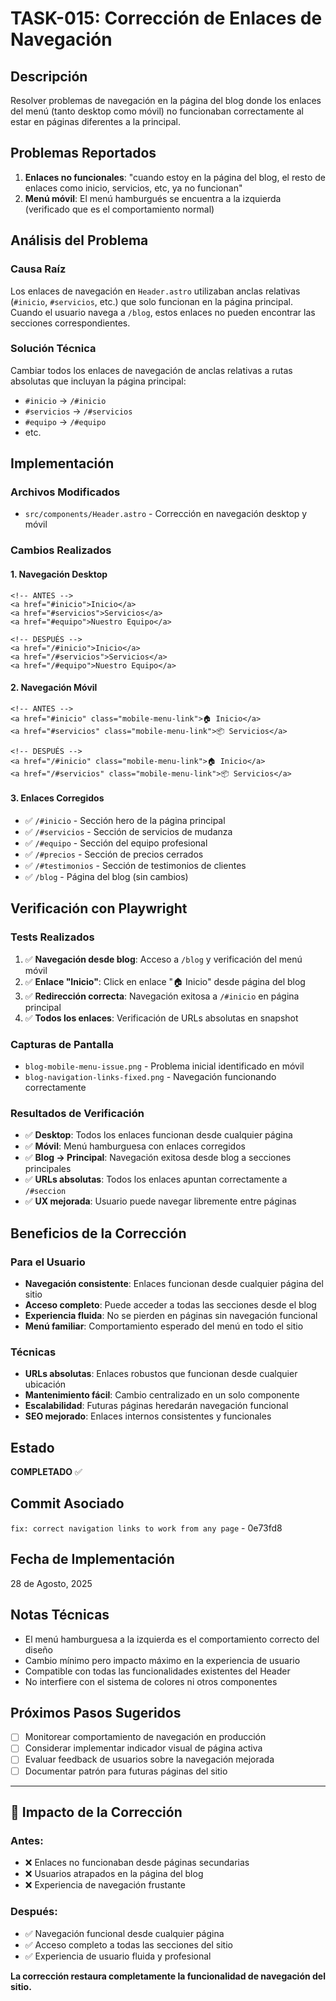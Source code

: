 # TASK-015: Corrección de Enlaces de Navegación

## Descripción

Resolver problemas de navegación en la página del blog donde los enlaces del menú (tanto desktop como móvil) no funcionaban correctamente al estar en páginas diferentes a la principal.

## Problemas Reportados

1. **Enlaces no funcionales**: "cuando estoy en la página del blog, el resto de enlaces como inicio, servicios, etc, ya no funcionan"
2. **Menú móvil**: El menú hamburgués se encuentra a la izquierda (verificado que es el comportamiento normal)

## Análisis del Problema

### Causa Raíz
Los enlaces de navegación en `Header.astro` utilizaban anclas relativas (`#inicio`, `#servicios`, etc.) que solo funcionan en la página principal. Cuando el usuario navega a `/blog`, estos enlaces no pueden encontrar las secciones correspondientes.

### Solución Técnica
Cambiar todos los enlaces de navegación de anclas relativas a rutas absolutas que incluyan la página principal:
- `#inicio` → `/#inicio`
- `#servicios` → `/#servicios`
- `#equipo` → `/#equipo`
- etc.

## Implementación

### Archivos Modificados
- `src/components/Header.astro` - Corrección en navegación desktop y móvil

### Cambios Realizados

#### 1. Navegación Desktop
```astro
<!-- ANTES -->
<a href="#inicio">Inicio</a>
<a href="#servicios">Servicios</a>
<a href="#equipo">Nuestro Equipo</a>

<!-- DESPUÉS -->
<a href="/#inicio">Inicio</a>
<a href="/#servicios">Servicios</a>
<a href="/#equipo">Nuestro Equipo</a>
```

#### 2. Navegación Móvil
```astro
<!-- ANTES -->
<a href="#inicio" class="mobile-menu-link">🏠 Inicio</a>
<a href="#servicios" class="mobile-menu-link">📦 Servicios</a>

<!-- DESPUÉS -->
<a href="/#inicio" class="mobile-menu-link">🏠 Inicio</a>
<a href="/#servicios" class="mobile-menu-link">📦 Servicios</a>
```

#### 3. Enlaces Corregidos
- ✅ `/#inicio` - Sección hero de la página principal
- ✅ `/#servicios` - Sección de servicios de mudanza
- ✅ `/#equipo` - Sección del equipo profesional
- ✅ `/#precios` - Sección de precios cerrados
- ✅ `/#testimonios` - Sección de testimonios de clientes
- ✅ `/blog` - Página del blog (sin cambios)

## Verificación con Playwright

### Tests Realizados

1. ✅ **Navegación desde blog**: Acceso a `/blog` y verificación del menú móvil
2. ✅ **Enlace "Inicio"**: Click en enlace "🏠 Inicio" desde página del blog
3. ✅ **Redirección correcta**: Navegación exitosa a `/#inicio` en página principal
4. ✅ **Todos los enlaces**: Verificación de URLs absolutas en snapshot

### Capturas de Pantalla

- `blog-mobile-menu-issue.png` - Problema inicial identificado en móvil
- `blog-navigation-links-fixed.png` - Navegación funcionando correctamente

### Resultados de Verificación

- ✅ **Desktop**: Todos los enlaces funcionan desde cualquier página
- ✅ **Móvil**: Menú hamburguesa con enlaces corregidos
- ✅ **Blog → Principal**: Navegación exitosa desde blog a secciones principales
- ✅ **URLs absolutas**: Todos los enlaces apuntan correctamente a `/#seccion`
- ✅ **UX mejorada**: Usuario puede navegar libremente entre páginas

## Beneficios de la Corrección

### Para el Usuario
- **Navegación consistente**: Enlaces funcionan desde cualquier página del sitio
- **Acceso completo**: Puede acceder a todas las secciones desde el blog
- **Experiencia fluida**: No se pierden en páginas sin navegación funcional
- **Menú familiar**: Comportamiento esperado del menú en todo el sitio

### Técnicas
- **URLs absolutas**: Enlaces robustos que funcionan desde cualquier ubicación
- **Mantenimiento fácil**: Cambio centralizado en un solo componente
- **Escalabilidad**: Futuras páginas heredarán navegación funcional
- **SEO mejorado**: Enlaces internos consistentes y funcionales

## Estado

**COMPLETADO** ✅

## Commit Asociado

`fix: correct navigation links to work from any page` - 0e73fd8

## Fecha de Implementación

28 de Agosto, 2025

## Notas Técnicas

- El menú hamburguesa a la izquierda es el comportamiento correcto del diseño
- Cambio mínimo pero impacto máximo en la experiencia de usuario
- Compatible con todas las funcionalidades existentes del Header
- No interfiere con el sistema de colores ni otros componentes

## Próximos Pasos Sugeridos

- [ ] Monitorear comportamiento de navegación en producción
- [ ] Considerar implementar indicador visual de página activa
- [ ] Evaluar feedback de usuarios sobre la navegación mejorada
- [ ] Documentar patrón para futuras páginas del sitio

---

## 🎯 Impacto de la Corrección

### Antes:
- ❌ Enlaces no funcionaban desde páginas secundarias
- ❌ Usuarios atrapados en la página del blog
- ❌ Experiencia de navegación frustante

### Después:
- ✅ Navegación funcional desde cualquier página
- ✅ Acceso completo a todas las secciones del sitio
- ✅ Experiencia de usuario fluida y profesional

**La corrección restaura completamente la funcionalidad de navegación del sitio.**
